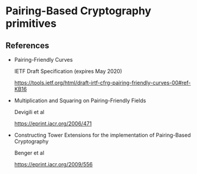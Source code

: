 # Pairing-Based Cryptography primitives

## References

- Pairing-Friendly Curves

  IETF Draft Specification (expires May 2020)

  https://tools.ietf.org/html/draft-irtf-cfrg-pairing-friendly-curves-00#ref-KB16

- Multiplication and Squaring on Pairing-Friendly Fields

  Devigili et al

  https://eprint.iacr.org/2006/471

- Constructing Tower Extensions for the implementation of Pairing-Based Cryptography

  Benger et al

  https://eprint.iacr.org/2009/556
